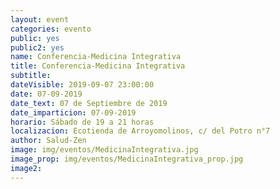 ```yaml
---
layout: event
categories: evento
public: yes
public2: yes
name: Conferencia-Medicina Integrativa
title: Conferencia-Medicina Integrativa
subtitle:
dateVisible: 2019-09-07 23:00:00
date: 07-09-2019
date_text: 07 de Septiembre de 2019
date_imparticion: 07-09-2019
horario: Sábado de 19 a 21 horas
localizacion: Ecotienda de Arroyomolinos, c/ del Potro n°7
author: Salud-Zen
image: img/eventos/MedicinaIntegrativa.jpg
image_prop: img/eventos/MedicinaIntegrativa_prop.jpg
image2:
---
```

